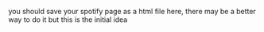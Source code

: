 you should save your spotify page as a html file here, there may be a better way to do it but this is the initial idea